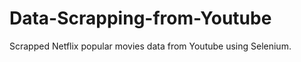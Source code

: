 # Data-Scrapping-from-Youtube
Scrapped Netflix popular movies data from Youtube using Selenium.

[1]:https://www.youtube.com/@Netflix/videos "YOUTUBE"
